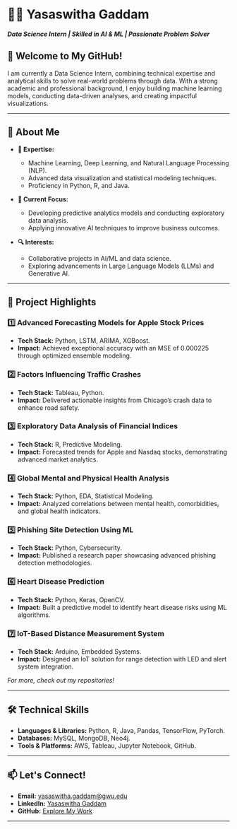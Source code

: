 # 👩‍💻 Yasaswitha Gaddam
**_Data Science Intern | Skilled in AI & ML | Passionate Problem Solver_**

## 👋 Welcome to My GitHub!
I am currently a Data Science Intern, combining technical expertise and analytical skills to solve real-world problems through data. With a strong academic and professional background, I enjoy building machine learning models, conducting data-driven analyses, and creating impactful visualizations.

---

## 🚀 About Me
- **🌟 Expertise:**
  - Machine Learning, Deep Learning, and Natural Language Processing (NLP).
  - Advanced data visualization and statistical modeling techniques.
  - Proficiency in Python, R, and Java.

- **🎯 Current Focus:**
  - Developing predictive analytics models and conducting exploratory data analysis.
  - Applying innovative AI techniques to improve business outcomes.

- **🔍 Interests:**
  - Collaborative projects in AI/ML and data science.
  - Exploring advancements in Large Language Models (LLMs) and Generative AI.

---

## 📂 Project Highlights

### 1️⃣ **Advanced Forecasting Models for Apple Stock Prices**
- **Tech Stack:** Python, LSTM, ARIMA, XGBoost.
- **Impact:** Achieved exceptional accuracy with an MSE of 0.000225 through optimized ensemble modeling.

### 2️⃣ **Factors Influencing Traffic Crashes**
- **Tech Stack:** Tableau, Python.
- **Impact:** Delivered actionable insights from Chicago’s crash data to enhance road safety.

### 3️⃣ **Exploratory Data Analysis of Financial Indices**
- **Tech Stack:** R, Predictive Modeling.
- **Impact:** Forecasted trends for Apple and Nasdaq stocks, demonstrating advanced market analytics.

### 4️⃣ **Global Mental and Physical Health Analysis**
- **Tech Stack:** Python, EDA, Statistical Modeling.
- **Impact:** Analyzed correlations between mental health, comorbidities, and global health indicators.

### 5️⃣ **Phishing Site Detection Using ML**
- **Tech Stack:** Python, Cybersecurity.
- **Impact:** Published a research paper showcasing advanced phishing detection methodologies.

### 6️⃣ **Heart Disease Prediction**
- **Tech Stack:** Python, Keras, OpenCV.
- **Impact:** Built a predictive model to identify heart disease risks using ML algorithms.

### 7️⃣ **IoT-Based Distance Measurement System**
- **Tech Stack:** Arduino, Embedded Systems.
- **Impact:** Designed an IoT solution for range detection with LED and alert system integration.

_For more, check out my repositories!_

---

## 🛠️ Technical Skills
- **Languages & Libraries:** Python, R, Java, Pandas, TensorFlow, PyTorch.
- **Databases:** MySQL, MongoDB, Neo4j.
- **Tools & Platforms:** AWS, Tableau, Jupyter Notebook, GitHub.

---

## 📫 Let's Connect!
- **Email:** yasaswitha.gaddam@gwu.edu
- **LinkedIn:** [Yasaswitha Gaddam](https://www.linkedin.com/in/yasaswitha-gaddam/)
- **GitHub:** [Explore My Work](https://github.com/YOUR-GITHUB-USERNAME)

---
